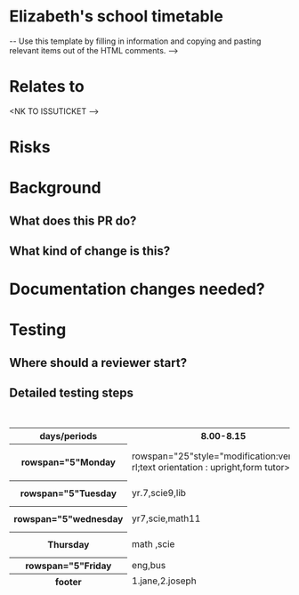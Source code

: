 <!DO TYPE  html >
<html lang="en">
<meta charset=UTF-8">
<meta name="viewport "content="width:width device -width,initial scale=1.0">
<title>school timetable 2025/2024</title>
<style >
body {
    font family:Arial san-serif;
    margin:20px
    background color:fafafa
}
h1{
    text-align:centre 
    color:blue 
}
table {
    width :100%
    border collapse : collapse 
    margin:20px
    background color:white 
}
th,td{
    border: 2px
    padding:10px
    text align:centre 
    background color:white 
}
caption {
    font size:1.5em
    margin-bottom :10px
}
</style>
</head>
<body>
<h1>Elizabeth's school timetable </h1>
<table>
<caption>school timetable 2025/2024</caption>
<thead>
<tr>
<th>days/periods</th>
<th>8.00-8.15</th>
<th>8.15-8.55</th>
<th>8.55-9.45</th>
<th>9.45-10.15</th>
<th>10.15-10.45</th>
<th>10.45-11.15</th>
<th>11.15-12.45</th>
<th>12.45-1.30</th>
<th>1.30-2.00</th>
<th>2.00-2.45</th>
<th>2.45-3.30</th>
<th>3.30-4.00</th>
</tr>
<tr>
<th>rowspan="5"Monday</th>
<td>rowspan="25"style="modification:vertical-rl;text orientation : upright,form
 tutor>
<td>yr.7,yr.8,yr.9,yr.10,yr.11</td>

<td>rowspan="5"devotion </td>
<td>ICT</td>
<td>math</td>
<td>eng</td>
<td>Geo</td>
<td>rowspan="3"break</td>
<td>math ,eng,p.E</td>
<td>scie,Art,P.E</td>
<td>Ls, Ls, math</td>
<td>Bio, free,eng</td>
<td>rowspan="3"lunch</td>
<td>free ,scie ,Ls4</td>
<td>geo, math ,P.E</td>
<td>bs ,geo,math</td>
<td>phy</td>
</tr>
<th>rowspan="5"Tuesday </th>
<td>yr.7,scie9,lib</td>
<td>yr.8,math11,sci9</td>
<td>yr.9,eng17,swa13</td>
<td>yr.10,math,eng7</td>
<td>yr.11,eng7,math4</td>
<td>rowspan="3"break</td> 
<td>math11,Art8,p.E</td>
<td>eng17,geo,P.E</td>
<td>Ls14,Ls,math</td>
<td>histo10,chem,eng</td>
<td>phy10,geo,P.E</td>
<td>rowspan="3"lunch </td>
<td>eng,histo</td>
<td>P.E,ICT2</td>
<td>bs4,Bus</td>
<td>rowspan="3"general meeting </td>
</tr>
<th>rowspan="5"wednesday</th>
<td>yr7,scie,math11</td>
<td>yr8,math ,eng17</td>
<td>yr9, eng, scie9</td>
<td>ICT, ICT</td>
<td>yr11,Bus,eng</td>
<td>break</td>
<td>geo,eng,P.E</td>
<td>histo,Art,math</td>
<td>chem,geo ,eng17</td>
<td>math,geo,ICT</td>
<td>eng,phy,geo</td>
<td>lunch</td>
<td>math,geo</td>
<td>P.E,ICT2</td>
<td>scie,music </td>
<td>geo,scie</td>
<td>bus,geo</td>
<td>clubs</td>
</tr>
<th>Thursday </th>
<td>math ,scie</td>
<td>math,chem</td>
<td>math,chem</td>
<td>rowspan="3"break</td>
<td>geo,eng,P.E</td>
<td>histo,art,P.E</td>
<td>chem,geo,math4</td>
<td>histo,eng,ICT</td>
<td>math,geo,math</td>
<td>rowspan="3"lunch </td>
<td>histo,art</td>
<td>scie,music</td>
<td>math,histo</td>
<td>bio,geo</td>
<td>mind lecture </td>
</tr>
<th>rowspan="5"Friday</th>
<td>eng,bus</td>
<td>math,ICT</td>
<td>eng,ICT2</td>
<td>geo15, geo</td>
<td>ICT2, math4</td>
<td>break</td>
<td>chem,chem ,phy</td>
<td>eng,geo,P.E</td>
<td>math,histo,p.E</td>
<td>ICT2,eng,eng7</td>
<td>math4,chem,P.E</td>
<td>lunch </td>
<td>swa,music </td>
<td>sci,ICT</td>
<td>Bus11,swa</td>
<td>bus,bio</td>
<td>histo,histo10</td>
<td>games</td>
</tr>
<th>footer</footer>
<td>1.jane,2.joseph</td>
</html>






-- Use this template by filling in information and copying and pasting relevant items out of the HTML comments. -->

# Relates to

<NK TO ISSUTICKET -->

<!-- This risks section must be filled out before the final review and merge. -->

# Risks

<!--
Low, medium, large. List what kind of risks and what could be affected.
-->

# Background

## What does this PR do?

## What kind of change is this?

<!--
Bug fixes (non-breaking change which fixes an issue)
Improvements (misc. changes to existing features)
Features (non-breaking change which adds functionality)
Updates (new versions of included code)
-->

<!-- This "Why" section is most relevant if there are no linked issues explaining why. If there is a related issue, it might make sense to skip this why section. -->
<!--
## Why are we doing this? Any context or related work?
-->

# Documentation changes needed?

<!--
My changes do not require a change to the project documentation.
My changes require a change to the project documentation.
If documentation change is needed: I have updated the documentation accordingly.
-->

<!-- Please show how you tested the PR. This will really help if the PR needs to be retested and probably help the PR get merged quicker. -->

# Testing

## Where should a reviewer start?

## Detailed testing steps

<!--
None: Automated tests are acceptable.
-->

<!--
- As [anon/admin], go to [link]
  - [do action]
  - verify [result]
-->

<!-- If there is a UI change, please include before and after screenshots or videos. This will speed up PRs being merged. It is extra nice to annotate screenshots with arrows or boxes pointing out the differences. -->
<!--
## Screenshots
### Before
### After
-->

<!-- If there is anything about the deployment, please make a note. -->
<!--
# Deploy Notes
-->

<!--  Copy and paste command line output. -->
<!--
## Database changes
-->

<!--  Please specify deploy instructions if there is something more than the automated steps. -->
<!--
## Deployment instructions
-->

<!-- If you are on Discord, please join https://discord.gg/elizaOS and state your Discord username here for the contributor role and join us in #development-feed -->
<!--
## Discord username

-->
